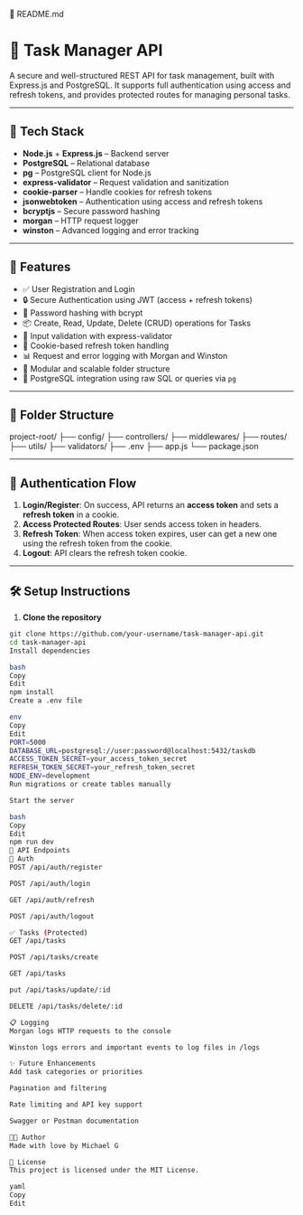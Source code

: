 📘 README.md

# 📝 Task Manager API

A secure and well-structured REST API for task management, built with Express.js and PostgreSQL. It supports full authentication using access and refresh tokens, and provides protected routes for managing personal tasks.

---

## 🔧 Tech Stack

- **Node.js** + **Express.js** – Backend server
- **PostgreSQL** – Relational database
- **pg** – PostgreSQL client for Node.js
- **express-validator** – Request validation and sanitization
- **cookie-parser** – Handle cookies for refresh tokens
- **jsonwebtoken** – Authentication using access and refresh tokens
- **bcryptjs** – Secure password hashing
- **morgan** – HTTP request logger
- **winston** – Advanced logging and error tracking

---

## 🚀 Features

- ✅ User Registration and Login
- 🔒 Secure Authentication using JWT (access + refresh tokens)
- 🧠 Password hashing with bcrypt
- 📦 Create, Read, Update, Delete (CRUD) operations for Tasks
- 🧹 Input validation with express-validator
- 🍪 Cookie-based refresh token handling
- 📊 Request and error logging with Morgan and Winston
- 🧱 Modular and scalable folder structure
- 🐘 PostgreSQL integration using raw SQL or queries via `pg`

---

## 📁 Folder Structure

project-root/
├── config/
├── controllers/
├── middlewares/
├── routes/
├── utils/
├── validators/
├── .env
├── app.js
└── package.json

---

## 🔐 Authentication Flow

1. **Login/Register**: On success, API returns an **access token** and sets a **refresh token** in a cookie.
2. **Access Protected Routes**: User sends access token in headers.
3. **Refresh Token**: When access token expires, user can get a new one using the refresh token from the cookie.
4. **Logout**: API clears the refresh token cookie.

---

## 🛠️ Setup Instructions

1. **Clone the repository**
```bash
git clone https://github.com/your-username/task-manager-api.git
cd task-manager-api
Install dependencies

bash
Copy
Edit
npm install
Create a .env file

env
Copy
Edit
PORT=5000
DATABASE_URL=postgresql://user:password@localhost:5432/taskdb
ACCESS_TOKEN_SECRET=your_access_token_secret
REFRESH_TOKEN_SECRET=your_refresh_token_secret
NODE_ENV=development
Run migrations or create tables manually

Start the server

bash
Copy
Edit
npm run dev
🧪 API Endpoints
👤 Auth
POST /api/auth/register

POST /api/auth/login

GET /api/auth/refresh

POST /api/auth/logout

✅ Tasks (Protected)
GET /api/tasks

POST /api/tasks/create

GET /api/tasks

put /api/tasks/update/:id

DELETE /api/tasks/delete/:id

📋 Logging
Morgan logs HTTP requests to the console

Winston logs errors and important events to log files in /logs

✨ Future Enhancements
Add task categories or priorities

Pagination and filtering

Rate limiting and API key support

Swagger or Postman documentation

🧑‍💻 Author
Made with love by Michael G

📜 License
This project is licensed under the MIT License.

yaml
Copy
Edit
